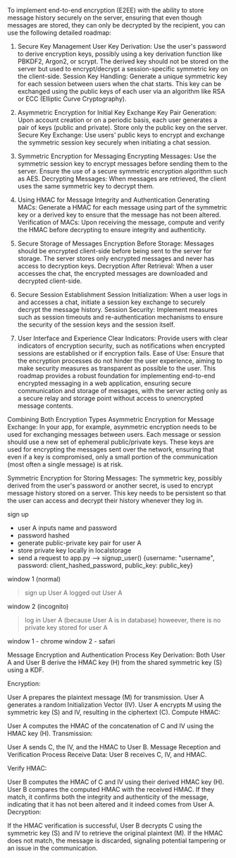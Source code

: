 To implement end-to-end encryption (E2EE) with the ability to store message history securely on the server, ensuring that even though messages are stored, they can only be decrypted by the recipient, you can use the following detailed roadmap:

1. Secure Key Management
User Key Derivation: Use the user's password to derive encryption keys, possibly using a key derivation function like PBKDF2, Argon2, or scrypt. The derived key should not be stored on the server but used to encrypt/decrypt a session-specific symmetric key on the client-side.
Session Key Handling: Generate a unique symmetric key for each session between users when the chat starts. This key can be exchanged using the public keys of each user via an algorithm like RSA or ECC (Elliptic Curve Cryptography).
2. Asymmetric Encryption for Initial Key Exchange
Key Pair Generation: Upon account creation or on a periodic basis, each user generates a pair of keys (public and private). Store only the public key on the server.
Secure Key Exchange: Use users' public keys to encrypt and exchange the symmetric session key securely when initiating a chat session.
3. Symmetric Encryption for Messaging
Encrypting Messages: Use the symmetric session key to encrypt messages before sending them to the server. Ensure the use of a secure symmetric encryption algorithm such as AES.
Decrypting Messages: When messages are retrieved, the client uses the same symmetric key to decrypt them.

4. Using HMAC for Message Integrity and Authentication
Generating MACs: Generate a HMAC for each message using part of the symmetric key or a derived key to ensure that the message has not been altered.
Verification of MACs: Upon receiving the message, compute and verify the HMAC before decrypting to ensure integrity and authenticity.

5. Secure Storage of Messages
Encryption Before Storage: Messages should be encrypted client-side before being sent to the server for storage. The server stores only encrypted messages and never has access to decryption keys.
Decryption After Retrieval: When a user accesses the chat, the encrypted messages are downloaded and decrypted client-side.

6. Secure Session Establishment
Session Initialization: When a user logs in and accesses a chat, initiate a session key exchange to securely decrypt the message history.
Session Security: Implement measures such as session timeouts and re-authentication mechanisms to ensure the security of the session keys and the session itself.



10. User Interface and Experience
Clear Indicators: Provide users with clear indicators of encryption security, such as notifications when encrypted sessions are established or if encryption fails.
Ease of Use: Ensure that the encryption processes do not hinder the user experience, aiming to make security measures as transparent as possible to the user.
This roadmap provides a robust foundation for implementing end-to-end encrypted messaging in a web application, ensuring secure communication and storage of messages, with the server acting only as a secure relay and storage point without access to unencrypted message contents.

Combining Both Encryption Types
Asymmetric Encryption for Message Exchange: In your app, for example, asymmetric encryption needs to be used for exchanging messages between users. Each message or session should use a new set of ephemeral public/private keys. These keys are used for encrypting the messages sent over the network, ensuring that even if a key is compromised, only a small portion of the communication (most often a single message) is at risk.

Symmetric Encryption for Storing Messages: The symmetric key, possibly derived from the user's password or another secret, is used to encrypt message history stored on a server. This key needs to be persistent so that the user can access and decrypt their history whenever they log in.


sign up
- user A inputs name and password
- password hashed
- generate public-private key pair for user A
- store private key locally in localstorage
- send a request to app.py --> signup_user() {username: "username", password: client_hashed_password, public_key: public_key}

window 1 (normal)
> sign up User A
> logged out User A

window 2 (incognito)
> log in User A (because User A is in database)
> howeever, there is no private key stored for user A

window 1 - chrome
window 2 - safari

Message Encryption and Authentication Process
Key Derivation: Both User A and User B derive the HMAC key (H) from the shared symmetric key (S) using a KDF.

Encryption:

User A prepares the plaintext message (M) for transmission.
User A generates a random Initialization Vector (IV).
User A encrypts M using the symmetric key (S) and IV, resulting in the ciphertext (C).
Compute HMAC:

User A computes the HMAC of the concatenation of C and IV using the HMAC key (H).
Transmission:

User A sends C, the IV, and the HMAC to User B.
Message Reception and Verification Process
Receive Data: User B receives C, IV, and HMAC.

Verify HMAC:

User B computes the HMAC of C and IV using their derived HMAC key (H).
User B compares the computed HMAC with the received HMAC. If they match, it confirms both the integrity and authenticity of the message, indicating that it has not been altered and it indeed comes from User A.
Decryption:

If the HMAC verification is successful, User B decrypts C using the symmetric key (S) and IV to retrieve the original plaintext (M).
If the HMAC does not match, the message is discarded, signaling potential tampering or an issue in the communication.
